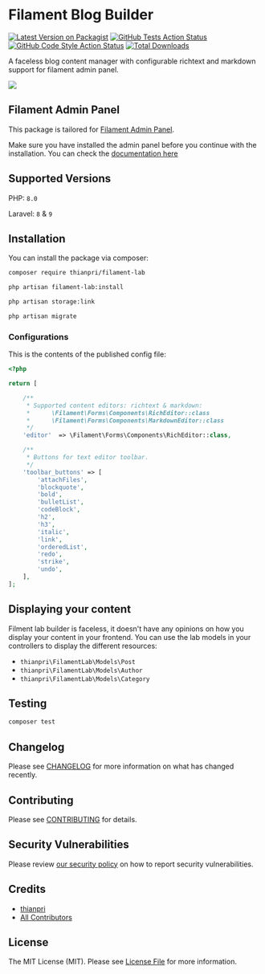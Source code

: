 # Filament Blog Builder

[![Latest Version on Packagist](https://img.shields.io/packagist/v/thianpri/filament-blog.svg?style=flat-square)](https://packagist.org/packages/thianpri/filament-blog)
[![GitHub Tests Action Status](https://img.shields.io/github/workflow/status/thianpri/filament-blog/run-tests?label=tests)](https://github.com/thianpri/filament-blog/actions?query=workflow%3Arun-tests+branch%3Amain)
[![GitHub Code Style Action Status](https://img.shields.io/github/workflow/status/thianpri/filament-blog/Check%20&%20fix%20styling?label=code%20style)](https://github.com/thianpri/filament-blog/actions?query=workflow%3A"Check+%26+fix+styling"+branch%3Amain)
[![Total Downloads](https://img.shields.io/packagist/dt/thianpri/filament-blog.svg?style=flat-square)](https://packagist.org/packages/thianpri/filament-blog)

A faceless blog content manager with configurable richtext and markdown support for filament admin panel.

![](./art/screen1.png)

## Filament Admin Panel
This package is tailored for [Filament Admin Panel](https://filamentphp.com/). 

Make sure you have installed the admin panel before you continue with the installation. You can check the [documentation here](https://filamentphp.com/docs/admin)

## Supported Versions
PHP: `8.0`

Laravel: `8` & `9`

## Installation
You can install the package via composer:

```bash
composer require thianpri/filament-lab

php artisan filament-lab:install

php artisan storage:link

php artisan migrate
```

### Configurations
This is the contents of the published config file:

```php
<?php

return [

    /**
     * Supported content editors: richtext & markdown:
     *      \Filament\Forms\Components\RichEditor::class
     *      \Filament\Forms\Components\MarkdownEditor::class
     */
    'editor'  => \Filament\Forms\Components\RichEditor::class,

    /**
     * Buttons for text editor toolbar.
     */
    'toolbar_buttons' => [
        'attachFiles',
        'blockquote',
        'bold',
        'bulletList',
        'codeBlock',
        'h2',
        'h3',
        'italic',
        'link',
        'orderedList',
        'redo',
        'strike',
        'undo',
    ],
];
```


## Displaying your content
Filment lab builder is faceless, it doesn't have any opinions on how you display your content in your frontend. You can use the lab models in your controllers to display the different resources:

- `thianpri\FilamentLab\Models\Post`
- `thianpri\FilamentLab\Models\Author`
- `thianpri\FilamentLab\Models\Category`

## Testing

```bash
composer test
```

## Changelog

Please see [CHANGELOG](CHANGELOG.md) for more information on what has changed recently.

## Contributing

Please see [CONTRIBUTING](.github/CONTRIBUTING.md) for details.

## Security Vulnerabilities

Please review [our security policy](../../security/policy) on how to report security vulnerabilities.

## Credits

- [thianpri](https://github.com/thianpri)
- [All Contributors](../../contributors)

## License

The MIT License (MIT). Please see [License File](LICENSE.md) for more information.
